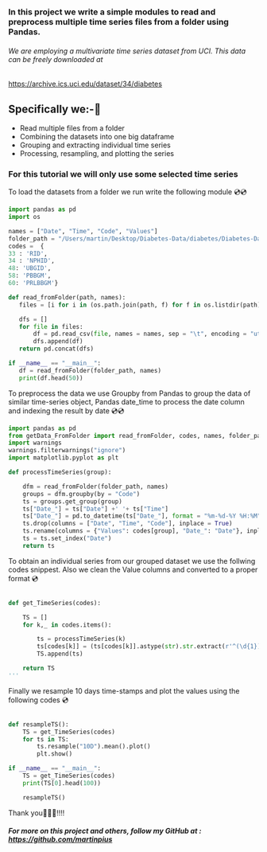 ### In this project we write a simple modules to read and preprocess multiple time series files from a folder using Pandas.
###### We are employing a multivariate time series dataset from UCI. This data can be freely downloaded at
 <https://archive.ics.uci.edu/dataset/34/diabetes>


## Specifically we:-:ghost:
- Read multiple files from a folder
- Combining the datasets into one big dataframe
- Grouping and extracting individual time series
- Processing, resampling, and plotting the series

### For this tutorial we will only use some selected time series
 To load the datasets from a folder we run write the following module :cd::cd:

 ``` python
import pandas as pd
import os

names = ["Date", "Time", "Code", "Values"]
folder_path = "/Users/martin/Desktop/Diabetes-Data/diabetes/Diabetes-Data"
codes =  {
33 : 'RID',
34 : 'NPHID',
48: 'UBGID',
58: 'PBBGM',
60: 'PRLBBGM'} 

def read_fromFolder(path, names):
    files = [i for i in (os.path.join(path, f) for f in os.listdir(path)) if os.path.isfile(i)]

    dfs = []
    for file in files:
        df = pd.read_csv(file, names = names, sep = "\t", encoding = "utf-8")
        dfs.append(df)
    return pd.concat(dfs)

if __name__ == "__main__":
    df = read_fromFolder(folder_path, names)
    print(df.head(50))

```
To preprocess the data we use Groupby from Pandas to group the data of similar time-series object, Pandas date_time to process the date column and indexing the result by date :cd::cd:
```python
import pandas as pd
from getData_FromFolder import read_fromFolder, codes, names, folder_path
import warnings
warnings.filterwarnings("ignore")
import matplotlib.pyplot as plt

def processTimeSeries(group):

    dfm = read_fromFolder(folder_path, names)
    groups = dfm.groupby(by = "Code")
    ts = groups.get_group(group)
    ts["Date_"] = ts["Date"] +' '+ ts["Time"]
    ts["Date_"] = pd.to_datetime(ts["Date_"], format = "%m-%d-%Y %H:%M", errors = "coerce")
    ts.drop(columns = ["Date", "Time", "Code"], inplace = True)
    ts.rename(columns = {"Values": codes[group], "Date_": "Date"}, inplace = True)
    ts = ts.set_index("Date")
    return ts

```
To obtain an individual series from our grouped dataset we use the follwing codes snippest. Also we clean the Value columns and converted to a proper format :cd:

```python

def get_TimeSeries(codes):

    TS = []
    for k,_ in codes.items():

        ts = processTimeSeries(k)
        ts[codes[k]] = (ts[codes[k]].astype(str).str.extract(r'^(\d{1})', expand=False)).astype(float) # Review REGX
        TS.append(ts)

    return TS
'''
```
Finally we resample 10 days time-stamps and plot the values using the following codes :cd:

```python

def resampleTS():
    TS = get_TimeSeries(codes)
    for ts in TS:
        ts.resample("10D").mean().plot()
        plt.show()

if __name__ == "__main__":
    TS = get_TimeSeries(codes)
    print(TS[0].head(100))

    resampleTS()
```
Thank you:dog::wink::smile:!!!! 
##### For more on this project and others, follow my **GitHub** at : <https://github.com/martinpius> 



